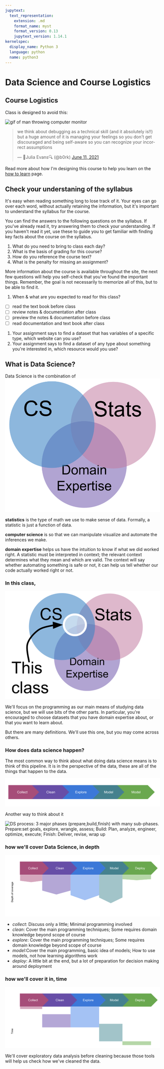 ```yaml
---
jupytext:
  text_representation:
    extension: .md
    format_name: myst
    format_version: 0.13
    jupytext_version: 1.14.1
kernelspec:
  display_name: Python 3
  language: python
  name: python3
---
```


# Data Science and Course Logistics

## Course Logistics


Class is designed to avoid this:

![gif of man throwing computer monitor](https://i.gifer.com/5SNC.gif)

<blockquote class="twitter-tweet"><p lang="en" dir="ltr">we think about debugging as a technical skill (and it absolutely is!!) but a huge amount of it is managing your feelings so you don&#39;t get discouraged and being self-aware so you can recognize your incorrect assumptions</p>&mdash; 🔎Julia Evans🔍 (@b0rk) <a href="https://twitter.com/b0rk/status/1403405539971842052?ref_src=twsrc%5Etfw">June 11, 2021</a></blockquote> <script async src="https://platform.twitter.com/widgets.js" charset="utf-8"></script>

Read more about how I'm designing this course to help you learn on the
[how to learn](../resources/learning) page.

## Check your understaning of the syllabus

It's easy when reading something long to lose track of it. Your eyes can go over each word, without actually retaining the information, but it's important to understand the syllabus for the course.

You can find the answers to the following questions on the syllabus. If you've already read it, try answering them to check your understanding. If you haven't read it yet, use these to guide you to get familiar with finding key facts about the course on the syllabus.

1. What do you need to bring to class each day?
1. What is the basis of grading for this course?
1. How do you reference the course text?
1. What is the penalty for missing an assignment?


More information about the course is available throughout the site, the next few questions will help you self-check that you've found the important things.  Remember, the goal is not necessarily to memorize all of this, but to be able to find it.

1. When & what are you expected to read for this class?
- [ ] read the text book before class
- [ ] review notes & documentation after class
- [ ] preview the notes  & documentation before class
- [ ] read documentation and text book after class
1. Your assignment says to find a dataset that has variables of a specific type, which website can you use?
1. Your assignment says to find a dataset of any type about something you're interested in, which resource would you use?




## What is Data Science?

Data Science is the combination of
![venn diagram of CS, Stats, & domain expertise with DS at the center](https://raw.githubusercontent.com/rhodyprog4ds/rhodyds/main/img/ds_venn.png)


**statistics** is the type of math we use to make sense of data.
Formally, a statistic is just a function of data.

**computer science** is so that we can manipulate visualize and automate the inferences we make.

**domain expertise** helps us have the intuition to know if what we did worked
right. A statistic must be interpreted in context; the relevant context determines
what they mean and which are valid.  The context will say whether automating something
is safe or not, it can help us tell whether our code actually worked right or not.

### In this class,

![venn diagram of CS, Stats, & domain expertise with DS at the center, w/310 location marked](https://raw.githubusercontent.com/rhodyprog4ds/rhodyds/main/img/310_venn.png)

We'll focus on the programming as our main means of studying data science, but we will
use bits of the other parts.  In particular, you're encouraged to choose datasets that you
have domain expertise about, or that you want to learn about.

But there are many definitions.  We'll use this one, but you may come across others.

### How does data science happen?

The most common way to think about what doing data science means is to think of this pipeline.  It is in the perspective of the data, these are all of the things that happen to the data.

![DS pipeline: collect, clean, explore, model, deploy](https://raw.githubusercontent.com/rhodyprog4ds/rhodyds/main/img/process.png)

Another way to think about it

![DS process: 3 major phases (prepare,build,finish) with many sub-phases. Prepare:set goals, explore, wrangle, assess; Build: Plan, analyze, engineer, optimize, execute; Finish: Deliver, revise, wrap up](https://drek4537l1klr.cloudfront.net/godsey/Figures/01fig02_alt.jpg)

### how we'll cover Data Science, in depth


![DS pipeline: collect, clean, explore, model, deploy](https://raw.githubusercontent.com/rhodyprog4ds/rhodyds/main/img/process_course.png)

- *collect*: Discuss only a little; Minimal programming involved
- *clean*: Cover the main programming techniques; Some requires domain knowledge beyond scope of course
- *explore*: Cover the main programming techniques; Some requires domain knowledge beyond scope of course
- *model*:Cover the main programming, basic idea of models; How to use models, not how learning algorithms work
- *deploy*: A little bit at the end, but a lot of preparation for decision making around deployment


### how we'll cover it in, time

![DS pipeline: collect, clean, explore, model, deploy](https://raw.githubusercontent.com/rhodyprog4ds/rhodyds/main/img/process_course_time.png)

We'll cover exploratory data analysis before cleaning because those tools will help us check how we've cleaned the data.
